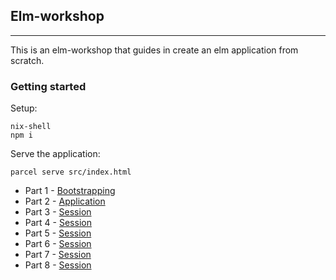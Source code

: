 ## Elm-workshop
---

This is an elm-workshop that guides in create an elm application from scratch.

### Getting started

Setup:
```
nix-shell
npm i
```

Serve the application:
```
parcel serve src/index.html
```

  * Part 1 - [Bootstrapping](../../tree/001-bootstraping)
  * Part 2 - [Application](../../tree/002-application)
  * Part 3 - [Session](../../tree/003-session)
  * Part 4 - [Session](../../tree/004-pages)
  * Part 5 - [Session](../../tree/005-routing)
  * Part 6 - [Session](../../tree/006-pokemon-api)
  * Part 7 - [Session](../../tree/007-ui-components)
  * Part 8 - [Session](../../tree/008-styling)
